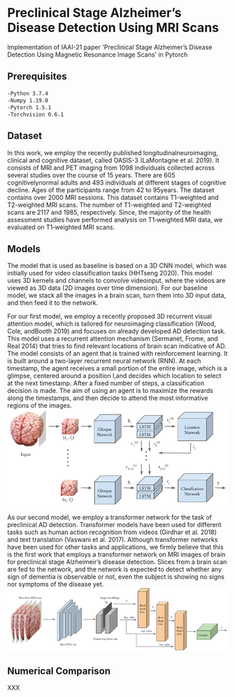 # Preclinical Stage Alzheimer’s Disease Detection Using MRI Scans
Implementation of IAAI-21 paper 'Preclinical Stage Alzheimer’s Disease Detection Using Magnetic Resonance Image Scans' in Pytorch

## Prerequisites
    -Python 3.7.4
    -Numpy 1.19.0
    -Pytorch 1.5.1
    -Torchvision 0.6.1

## Dataset
In this work, we employ the recently published longitudinalneuroimaging, clinical and cognitive dataset, called OASIS-3  (LaMontagne  et  al.  2019).  It  consists  of  MRI  and  PET imaging from 1098 individuals collected across several studies over the course of 15 years. There are 605 cognitivelynormal adults and 493 individuals at different stages of cognitive decline. Ages of the participants range from 42 to 95years. The dataset contains over 2000 MRI sessions. This dataset contains T1-weighted and T2-weighted MRI scans. The number of T1-weighted and T2-weighted scans are 2117 and 1985, respectively. Since, the majority of the health assessment studies have performed analysis on T1‐weighted MRI data, we evaluated on T1‐weighted MRI scans.

## Models
The model that is used as baseline is based on a 3D CNN model, which was initially used for video classification tasks (HHTseng 2020). This model uses 3D kernels and channels to convolve videoinput, where the videos are viewed as 3D data (2D images over time dimension). For our baseline model, we stack all the images in a brain scan, turn them into 3D input data, and then feed it to the network.

For our first model, we employ a recently proposed 3D recurrent visual attention model, which is tailored for neuroimaging classification (Wood, Cole, andBooth 2019) and focuses on already developed AD detection task. This model uses a recurrent attention mechanism (Sermanet, Frome, and Real 2014) that tries to find relevant locations of brain scan indicative of AD. The model consists of an agent that is trained with reinforcement learning. It is built around a two-layer recurrent neural network (RNN). At each timestamp, the agent receives a small portion of the entire image, which is a glimpse, centered around a position l,and decides which location to select at the next timestamp. After a fixed number of steps, a classification  decision  is made. The aim of using an agent is to maximize the rewards along the timestamps, and then decide to attend the most informative regions of the images. 
![GitHub Logo](/images/glimpse_network.png)

As our second model, we employ a transformer network for the task of preclinical AD detection. Transformer models  have  been  used  for  different  tasks  such  as  human  action recognition from videos (Girdhar et al. 2018) and text translation (Vaswani et al. 2017). Although transformer networks have been used for other tasks and applications, we firmly believe that this is the first work that employs a transformer network on MRI images of brain for preclinical stage Alzheimeir’s disease detection. Slices from a brain scan are fed to the network, and the network is expected to detect whether any sign of dementia is observable or not, even the subject is showing no signs nor symptoms of the disease yet.
![GitHub Logo](/images/transformer.png)

## Numerical Comparison
XXX
